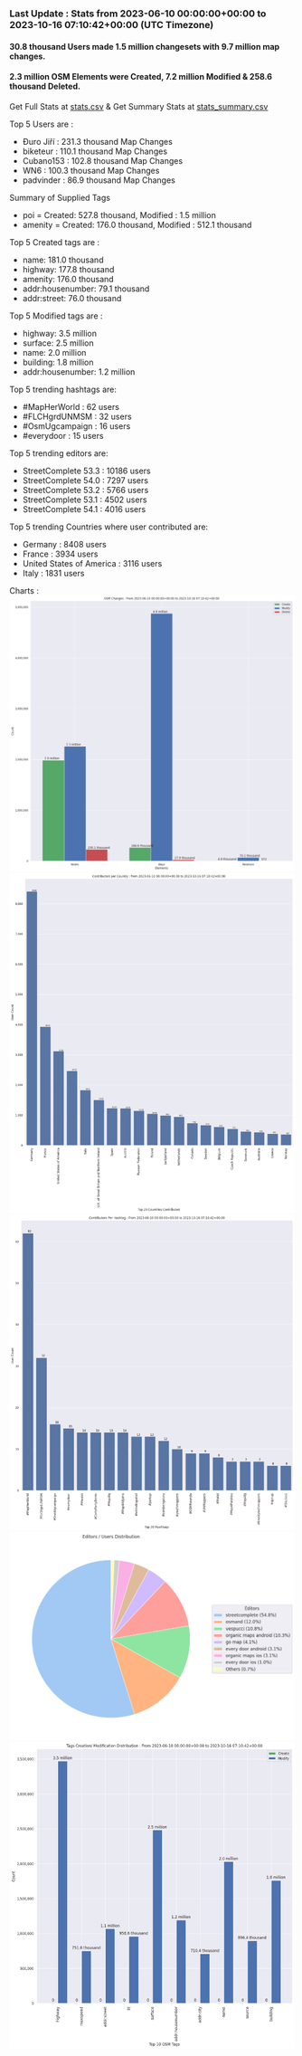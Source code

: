 ### Last Update : Stats from 2023-06-10 00:00:00+00:00 to 2023-10-16 07:10:42+00:00 (UTC Timezone)

#### 30.8 thousand Users made 1.5 million changesets with 9.7 million map changes.
#### 2.3 million OSM Elements were Created, 7.2 million Modified & 258.6 thousand Deleted.
Get Full Stats at [stats.csv](/stats/fieldmappers/Daily/stats.csv)
 & Get Summary Stats at [stats_summary.csv](/stats/fieldmappers/Daily/stats_summary.csv)

Top 5 Users are : 
- Đuro Jiří : 231.3 thousand Map Changes
- biketeur : 110.1 thousand Map Changes
- Cubano153 : 102.8 thousand Map Changes
- WN6 : 100.3 thousand Map Changes
- padvinder : 86.9 thousand Map Changes

Summary of Supplied Tags
- poi = Created: 527.8 thousand, Modified : 1.5 million
- amenity = Created: 176.0 thousand, Modified : 512.1 thousand


Top 5 Created tags are :
- name: 181.0 thousand
- highway: 177.8 thousand
- amenity: 176.0 thousand
- addr:housenumber: 79.1 thousand
- addr:street: 76.0 thousand


Top 5 Modified tags are :
- highway: 3.5 million
- surface: 2.5 million
- name: 2.0 million
- building: 1.8 million
- addr:housenumber: 1.2 million


Top 5 trending hashtags are:
- #MapHerWorld : 62 users
- #FLCHgrdUNMSM : 32 users
- #OsmUgcampaign : 16 users
- #everydoor : 15 users


Top 5 trending editors are:
- StreetComplete 53.3 : 10186 users
- StreetComplete 54.0 : 7297 users
- StreetComplete 53.2 : 5766 users
- StreetComplete 53.1 : 4502 users
- StreetComplete 54.1 : 4016 users


Top 5 trending Countries where user contributed are:
- Germany : 8408 users
- France : 3934 users
- United States of America : 3116 users
- Italy : 1831 users


 Charts : 
![Alt text](./stats_osm_changes.png) 
![Alt text](./stats_users_per_country.png) 
![Alt text](./stats_users_per_hashtag.png) 
![Alt text](./stats_editors_pie_chart.png) 
![Alt text](./stats_tags.png) 
